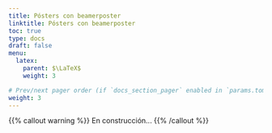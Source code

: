 ```yaml
---
title: Pósters con beamerposter
linktitle: Pósters con beamerposter
toc: true
type: docs
draft: false
menu:
  latex:
    parent: $\LaTeX$
    weight: 3

# Prev/next pager order (if `docs_section_pager` enabled in `params.toml`)
weight: 3
---
```


{{% callout warning %}}
En construcción...
{{% /callout %}}